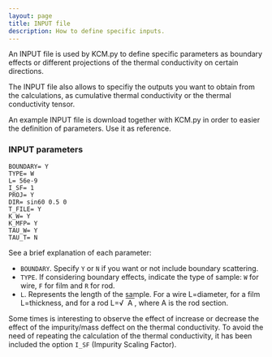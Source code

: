 ```yaml
---
layout: page
title: INPUT file 
description: How to define specific inputs.
---
```


An INPUT file is used by KCM.py to define specific parameters as boundary effects or 
different projections of the thermal conductivity on certain directions.

The INPUT file also allows to specifiy the outputs you want to obtain from the calculations, 
as cumulative thermal conductivity or the thermal conductivity tensor.

An example INPUT file is download together with KCM.py in order to easier the definition of parameters. Use it as reference.

### INPUT parameters

	BOUNDARY= Y
	TYPE= W
	L= 56e-9
	I_SF= 1
	PROJ= Y
	DIR= sin60 0.5 0
	T_FILE= Y
	K_W= Y
	K_MFP= Y
	TAU_W= Y
	TAU_T= N

See a brief explanation of each parameter:
- `BOUNDARY`. Specify `Y` or `N` if you want or not include boundary scattering.
- `TYPE`. If considering boundary effects, indicate the type of sample: `W` for wire, `F` for film and `R` for rod.
- `L`. Represents the length of the sample. For a wire L=diameter, for a film L=thickness, and for a rod L=&radic;
<span style="text-decoration:overline;">&nbsp;A&nbsp;</span>, where A is the rod section.


Some times is interesting to observe the effect of increase or decrease the effect of the impurity/mass deffect on the thermal conductivity.
To avoid the need of repeating the calculation of the thermal conductivity, it has been included the option `I_SF` (Impurity Scaling Factor).


